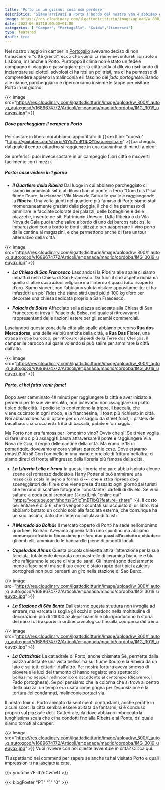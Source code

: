 ```yaml
---
title: 'Porto in un giorno: cosa non perdere'
description: "Siamo arrivati a Porto a bordo del nostro van e abbiamo girovagato un giorno per la città scoprendo tra i suoi vicoli la malinconia del fado portoghese" 
image: https://res.cloudinary.com/ilgattodicitturin/image/upload/w_800/f_auto,q_auto:good/v1689674761/Articoli/empanada/madrid/cordoba/IMG_2986_mpur3w.jpg
date: 2023-06-01T10:00:00+01:00
categories: [ "Camper", "Portogallo", "Guida","Itinerari"]
type: featured
draft: true 
---
```


Nel nostro viaggio in camper in [Portogallo](/blog/viaggio-portogallo-in-camper-itinerari) avevamo deciso di non tralasciare le "città grandi", ecco che quindi ci siamo avventurati non solo a Lisbona, ma anche a Porto. 
Purtroppo il clima non è stato un fedele compagno di viaggio e passeggiare per la città sotto al diluvio rischiando di inciampare sui ciottoli scivolosi ci ha resi un po’ tristi, ma ci ha permesso di comprendere appieno la malinconia e il fascino del *fado portoghese*. 
Bando alle ciance, parcheggiamo e ripercorriamo insieme le tappe per visitare Porto in un giorno.

{{< image src="https://res.cloudinary.com/ilgattodicitturin/image/upload/w_800/f_auto,q_auto:good/v1689674772/Articoli/empanada/madrid/cordoba/IMG_3019_ueuyqx.jpg" >}}

##### Dove parcheggiare il camper a Porto

Per sostare in libera noi abbiamo approfittato di {{< extLink "questo" "https://youtube.com/shorts/GYjcTmBTlbQ?feature=share" >}}parcheggio, dal quale il centro cittadino si raggiunge in una quarantina di minuti a piedi.
<!-- to do mettere maps parcheggio  -->
Se preferisci puoi invece sostare in un campeggio fuori città e muoverti facilmente con i mezzi. 

##### Porto: cosa vedere in 1 giorno 

- ***Il Quartiere della Ribeira***
Dal luogo in cui abbiamo parcheggiato ci siamo incamminati sotto al diluvio fino al ponte in ferro “Dom Luis I” sul fiume Douro, lasciandoci Vila Nova de Gaia alle spalle e raggiungendo la **Ribeira**. 
Una volta giunti nel quartiere più famoso di Porto siamo stati momentaneamente graziati dalla pioggia, il che ci ha permesso di ammirare le facciate colorate dei palazzi, delle botteghine e delle piazzette, inserite nei siti Patrimonio Unesco. 
Dalla Ribeira o da Vila Nova de Gaia puoi anche salire a bordo di uno dei barcos rabelos, le imbarcazioni con a bordo le botti utilizzate per trasportare il vino porto dalle cantine ai magazzini, e che permettono anche di fare un tour alternativo della città. 

{{< image src="https://res.cloudinary.com/ilgattodicitturin/image/upload/w_800/f_auto,q_auto:good/v1689674772/Articoli/empanada/madrid/cordoba/IMG_3019_ueuyqx.jpg" >}}

- ***La Chiesa di San Francesco***
Lasciandosi la Ribeira alle spalle ci siamo imbattuti nella Chiesa di San Francesco. Da fuori il suo aspetto richiama quello di altre costruzioni religiose ma l’interno è quasi tutto ricoperto d’oro. 
Siamo sinceri, non l’abbiamo voluta visitare appositamente: ci ha infastiditi un po’ l’idea che siano stati usati più di 100 kg d’oro per decorare una chiesa dedicata proprio a San Francesco.

- ***Palacio da Bolsa***
Affacciato sulla piazza adiacente alla Chiesa di San Francesco di trova il Palacio da Bolsa, nel quale si ritrovavano i rappresentanti delle nazioni estere per gli scambi commerciali. 

Lasciandoci questa zona della città alle spalle abbiamo percorso **Rua dos Mercadores**, una delle vie più antiche della città, e **Rua Das Flores**, una strada in stile barocco, per ritrovarci ai piedi della Torre dos Clerigos, il campanile barocco sul quale volendo si può salire per ammirare la città dall’alto.

{{< image src="https://res.cloudinary.com/ilgattodicitturin/image/upload/w_800/f_auto,q_auto:good/v1689674772/Articoli/empanada/madrid/cordoba/IMG_3019_ueuyqx.jpg" >}}

##### Porto, ci hai fatto venir fame!
Dopo aver camminato 40 minuti per raggiungere la città e aver iniziato a perderci per le sue vie in salita, non potevamo non assaggiare un piatto tipico della città.
Il podio se lo contendono la trippa, il baccalà, che viene cucinato in ogni modo, e la franchesina, il toast più richiesto in città.
Noi abbiamo deciso di optare per un assaggio da street food, il pasteis de bacalhau: una crocchetta fritta di baccalà, patate e formaggio. 

Ma Porto non era famosa per l’omonimo vino? Ovvio che sì! Se ti vien voglia di fare uno o più assaggi ti basta attraversare il ponte e raggiungere Vila Nova de Gaia, il regno delle cantine della città. Ma erano le 15 di pomeriggio, dovevamo ancora visitare parecchie cose. Dove eravamo rimasti? 
Ah si! Con l’ombrello in una mano e briciole di frittura nell’altra, ci siamo diretti di fronte all’ingresso della libreria più famosa della città.

- ***La Libreria Lello e Irmao***
In questa libreria che pare abbia ispirato alcune scene del romanzo dedicato a Harry Potter si può ammirare una massiccia scala in legno a forma di ∞, che è stata ripresa dagli sceneggiatori del film e che viene presa d’assalto ogni giorno dai turisti che tentano di scattare fotografie nonostante i cartelli di divieto.
Se vuoi saltare la coda puoi prenotare {{< extLink "online qui" "https://youtube.com/shorts/GYjcTmBTlbQ?feature=share" >}}. Il costo per entrare è di 5 €, che ti vengono scontati sull’acquisto di un libro. 
Noi abbiamo buttato un occhio solo alla facciata esterna, che comunque ha un suo fascino, dato che l'interno pullulava di turisti.
<!-- to do mettere link -->

- ***Il Mercado do Bolhão***
Il mercato coperto di Porto ha sede nell’omonimo quartiere, Bolhão. Avevamo appena fatto uno spuntino ma abbiamo comunque sfruttato l’occasione per fare due passi all’asciutto e chiudere gli ombrelli, ammirando le bancarelle piene di prodotti locali.

- ***Capela das Almas***
Questa piccola chiesetta attira l’attenzione per la sua facciata, totalmente decorata con piastrelle di ceramica bianche e blu che raffigurano le scene di vita dei santi. Gli interni sono decisamente meno affascinanti ma se il tuo cuore è stato rapito dai tipici azulejos portoghesi non puoi perderti un giro nella stazione di Sao Bento.

{{< image src="https://res.cloudinary.com/ilgattodicitturin/image/upload/w_800/f_auto,q_auto:good/v1689674772/Articoli/empanada/madrid/cordoba/IMG_3019_ueuyqx.jpg" >}}

- ***La Stazione di São Bento***
Dall’esterno questa struttura non invoglia ad entrare, ma varcata la soglia gli occhi si perdono nella moltitudine di decorazioni: più di 20000 azulejos bianchi e blu riproducono la storia dei mezzi di trasporto in ordine cronologico fino alla comparsa del treno.

{{< image src="https://res.cloudinary.com/ilgattodicitturin/image/upload/w_800/f_auto,q_auto:good/v1689674772/Articoli/empanada/madrid/cordoba/IMG_3019_ueuyqx.jpg" >}}

- ***La Cattedrale***
La cattedrale di Porto, anche chiamata Sè, permette dalla piazza antistante una vista bellissima sul fiume Douro e la Ribeira da un lato e sui tetti cittadini dall’altro. Per nostra fortuna aveva smesso di piovere e le luci del tramonto ci hanno regalato uno spettacolo bellissimo seppur malinconico e decadente al contempo (dicevamo, il Fado portoghese).
Se poi pensiamo che la colonna che si trova al centro della piazza, un tempo era usata come gogna per l’esposizione e la tortura dei condannati, malinconia portaci via. 


Il nostro tour di Porto animato da sentimenti contrastanti, anche perchè in alcuni scorci la città sembra essere abitata da fantasmi, si è concluso proprio sul piazzale della Cattedrale, da dove abbiamo imboccato la lunghissima scala che ci ha condotti fino alla Ribeira e al Ponte, dal quale siamo tornati al camper.

{{< image src="https://res.cloudinary.com/ilgattodicitturin/image/upload/w_800/f_auto,q_auto:good/v1689674772/Articoli/empanada/madrid/cordoba/IMG_3019_ueuyqx.jpg" >}}
Vuoi rivivere con noi queste avventure in città? Clicca qui. 

Ti aspettiamo nei commenti per sapere se anche tu hai visitato Porto e quali impressioni ti ha lasciato la città.


{{< youtube 7F-d2nCwfwU >}} 
<!-- to do mettere video porto -->

{{< blogFooter "PT" "1" "0" >}}